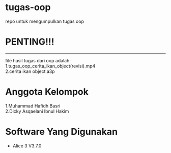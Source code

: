 # tugas-oop
repo untuk mengumpulkan tugas oop

# **PENTING!!!**
--------------------
file hasil tugas dari oop adalah: <br>
1.tugas_oop_cerita_ikan_object(revisi).mp4 <br>
2.cerita ikan object.a3p

# Anggota Kelompok
1.Muhammad Hafidh Basri <br>
2.Dicky Asqaelani Ibnul Hakim

# Software Yang Digunakan
- Alice 3 V3.7.0

